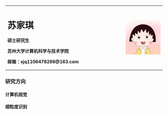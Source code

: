 <table border="0">
  <tr>
    <td width="75%">
      <h1>苏家琪</h1>
      <p><b>硕士研究生</b></p>
      <p><b>苏州大学计算机科学与技术学院</b></p>
      <p><b>邮箱：sjq1106478286@163.com</b></p>
    </td>
    <td width="25%">
      <img src="/touxiang.jpeg" width="100%">      
    </td>
  </tr>
</table>


### 研究方向
#### 计算机视觉
#### 细粒度识别


